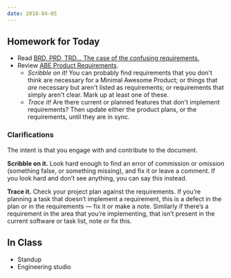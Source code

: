 ```yaml
---
date: 2018-04-05
---
```


## Homework for Today

* Read [BRD, PRD, TRD… The case of the confusing requirements.](https://medium.com/@TylerLogtenberg/brd-prd-trd-the-case-of-the-confusing-requirements-cebd5e54ff2b)
* Review [ABE Product Requirements](https://docs.google.com/document/d/1lz7lsibd7zK_rMsybPkeTqk0Dfg38Lt5uspNbQes9mw/edit).
  * _Scribble on it!_ You can probably find requirements that you don't think
    are necessary for a Minimal Awesome Product; or things that _are_ necessary
    but aren't listed as requirements; or requirements that simply aren't clear.
    Mark up at least one of these.
  * _Trace it!_ Are there current or planned features that don't implement
    requirements? Then update either the product plans, or the requirements,
    until they are in sync.

### Clarifications

The intent is that you engage with and contribute to the document.

**Scribble on it.** Look hard enough to find an error of commission or omission (something false, or something missing), and fix it or leave a comment. If you look hard and don’t see anything, you can say this instead.

**Trace it.** Check your project plan against the requirements. If you’re planning a task that doesn’t implement a requirement, this is a defect in the plan or in the requirements — fix it or make a note. Similarly if there’s a requirement in the area that you’re implementing, that isn’t present in the current software or task list, note or fix this.

## In Class

* Standup
* Engineering studio

